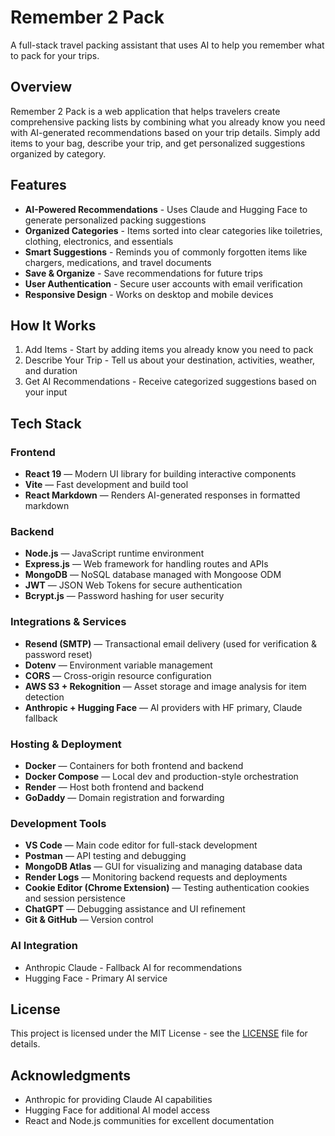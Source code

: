 # Remember 2 Pack

A full-stack travel packing assistant that uses AI to help you remember what to pack for your trips.

## Overview

Remember 2 Pack is a web application that helps travelers create comprehensive packing lists by combining what you already know you need with AI-generated recommendations based on your trip details. Simply add items to your bag, describe your trip, and get personalized suggestions organized by category.

## Features

- **AI-Powered Recommendations** - Uses Claude and Hugging Face to generate personalized packing suggestions
- **Organized Categories** - Items sorted into clear categories like toiletries, clothing, electronics, and essentials
- **Smart Suggestions** - Reminds you of commonly forgotten items like chargers, medications, and travel documents
- **Save & Organize** - Save recommendations for future trips
- **User Authentication** - Secure user accounts with email verification
- **Responsive Design** - Works on desktop and mobile devices

## How It Works

1. Add Items - Start by adding items you already know you need to pack
2. Describe Your Trip - Tell us about your destination, activities, weather, and duration
3. Get AI Recommendations - Receive categorized suggestions based on your input

## Tech Stack

### Frontend
- **React 19** — Modern UI library for building interactive components  
- **Vite** — Fast development and build tool  
- **React Markdown** — Renders AI-generated responses in formatted markdown  

### Backend
- **Node.js** — JavaScript runtime environment  
- **Express.js** — Web framework for handling routes and APIs  
- **MongoDB** — NoSQL database managed with Mongoose ODM  
- **JWT** — JSON Web Tokens for secure authentication  
- **Bcrypt.js** — Password hashing for user security  

### Integrations & Services
- **Resend (SMTP)** — Transactional email delivery (used for verification & password reset)  
- **Dotenv** — Environment variable management  
- **CORS** — Cross-origin resource configuration  
- **AWS S3 + Rekognition** — Asset storage and image analysis for item detection  
- **Anthropic + Hugging Face** — AI providers with HF primary, Claude fallback

### Hosting & Deployment
- **Docker** — Containers for both frontend and backend
- **Docker Compose** — Local dev and production-style orchestration
- **Render** — Host both frontend and backend
- **GoDaddy** — Domain registration and forwarding

### Development Tools

- **VS Code** — Main code editor for full-stack development  
- **Postman** — API testing and debugging  
- **MongoDB Atlas** — GUI for visualizing and managing database data  
- **Render Logs** — Monitoring backend requests and deployments  
- **Cookie Editor (Chrome Extension)** — Testing authentication cookies and session persistence  
- **ChatGPT** — Debugging assistance and UI refinement
- **Git & GitHub** — Version control

### AI Integration
- Anthropic Claude - Fallback AI for recommendations
- Hugging Face - Primary AI service

## License

This project is licensed under the MIT License - see the [LICENSE](LICENSE) file for details.

## Acknowledgments

- Anthropic for providing Claude AI capabilities
- Hugging Face for additional AI model access
- React and Node.js communities for excellent documentation
